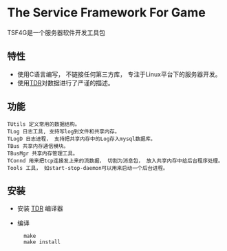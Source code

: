 The Service Framework For Game
==============================
TSF4G是一个服务器软件开发工具包

特性
----
- 使用C语言编写， 不链接任何第三方库， 专注于Linux平台下的服务器开发。
- 使用[TDR](https://github.com/lijiewo/TDR)对数据进行了严谨的描述。
	

功能
----
	TUtils 定义常用的数据结构。
	TLog 日志工具, 支持写log到文件和共享内存。
	TLogD 日志进程， 支持把共享内存中的Log存入mysql数据库。
	TBus 共享内存通信模块。
	TBusMgr 共享内存管理工具。
	TConnd 用来把tcp连接发上来的流数据， 切割为消息包， 放入共享内存中给后台程序处理。
	Tools 工具， 如start-stop-daemon可以用来启动一个后台进程。
	
安装
----
- 安装 [TDR](https://github.com/lijiewo/TDR) 编译器
- 编译

		make
		make install

